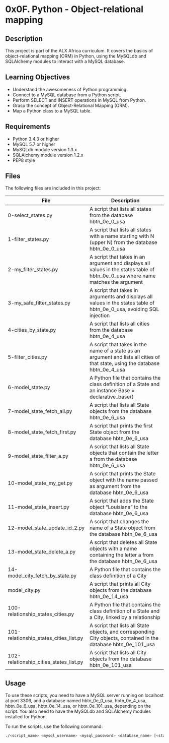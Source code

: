 # 0x0F. Python - Object-relational mapping

## Description
This project is part of the ALX Africa curriculum. It covers the basics of object-relational mapping (ORM) in Python, using the MySQLdb and SQLAlchemy modules to interact with a MySQL database.

## Learning Objectives
- Understand the awesomeness of Python programming.
- Connect to a MySQL database from a Python script.
- Perform SELECT and INSERT operations in MySQL from Python.
- Grasp the concept of Object-Relational Mapping (ORM).
- Map a Python class to a MySQL table.

## Requirements
- Python 3.4.3 or higher
- MySQL 5.7 or higher
- MySQLdb module version 1.3.x
- SQLAlchemy module version 1.2.x
- PEP8 style

## Files
The following files are included in this project:

| File | Description |
| ---- | ----------- |
| 0-select_states.py | A script that lists all states from the database hbtn_0e_0_usa |
| 1-filter_states.py | A script that lists all states with a name starting with N (upper N) from the database hbtn_0e_0_usa |
| 2-my_filter_states.py | A script that takes in an argument and displays all values in the states table of hbtn_0e_0_usa where name matches the argument |
| 3-my_safe_filter_states.py | A script that takes in arguments and displays all values in the states table of hbtn_0e_0_usa, avoiding SQL injection |
| 4-cities_by_state.py | A script that lists all cities from the database hbtn_0e_4_usa |
| 5-filter_cities.py | A script that takes in the name of a state as an argument and lists all cities of that state, using the database hbtn_0e_4_usa |
| 6-model_state.py | A Python file that contains the class definition of a State and an instance Base = declarative_base() |
| 7-model_state_fetch_all.py | A script that lists all State objects from the database hbtn_0e_6_usa |
| 8-model_state_fetch_first.py | A script that prints the first State object from the database hbtn_0e_6_usa |
| 9-model_state_filter_a.py | A script that lists all State objects that contain the letter a from the database hbtn_0e_6_usa |
| 10-model_state_my_get.py | A script that prints the State object with the name passed as argument from the database hbtn_0e_6_usa |
| 11-model_state_insert.py | A script that adds the State object “Louisiana” to the database hbtn_0e_6_usa |
| 12-model_state_update_id_2.py | A script that changes the name of a State object from the database hbtn_0e_6_usa |
| 13-model_state_delete_a.py | A script that deletes all State objects with a name containing the letter a from the database hbtn_0e_6_usa |
| 14-model_city_fetch_by_state.py | A Python file that contains the class definition of a City |
| model_city.py | A script that prints all City objects from the database hbtn_0e_14_usa |
| 100-relationship_states_cities.py | A Python file that contains the class definition of a State and a City, linked by a relationship |
| 101-relationship_states_cities_list.py | A script that lists all State objects, and corresponding City objects, contained in the database hbtn_0e_101_usa |
| 102-relationship_cities_states_list.py | A script that lists all City objects from the database hbtn_0e_101_usa |

## Usage
To use these scripts, you need to have a MySQL server running on localhost at port 3306, and a database named hbtn_0e_0_usa, hbtn_0e_4_usa, hbtn_0e_6_usa, hbtn_0e_14_usa, or hbtn_0e_101_usa, depending on the script. You also need to have the MySQLdb and SQLAlchemy modules installed for Python.

To run the scripts, use the following command:

```bash
./<script_name> <mysql_username> <mysql_password> <database_name> [<state_name>]

